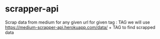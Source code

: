 # scrapper-api
Scrap data from medium for any given url
for given tag : TAG we will use 
https://medium-scrapper-api.herokuapp.com/data/ + TAG to find scrapped data 
